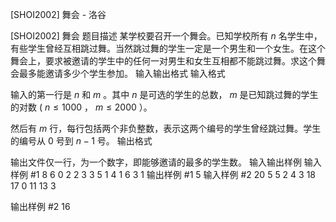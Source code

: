 



[SHOI2002] 舞会 - 洛谷














[SHOI2002] 舞会
题目描述
某学校要召开一个舞会。已知学校所有 $n$ 名学生中，有些学生曾经互相跳过舞。当然跳过舞的学生一定是一个男生和一个女生。在这个舞会上，要求被邀请的学生中的任何一对男生和女生互相都不能跳过舞。求这个舞会最多能邀请多少个学生参加。
输入输出格式
输入格式

输入的第一行是 $n$ 和 $m$ 。其中 $n$ 是可选的学生的总数， $m$ 是已知跳过舞的学生的对数 ( $n \leq 1000$ ， $m \leq 2000$ ）。

然后有 $m$ 行，每行包括两个非负整数，表示这两个编号的学生曾经跳过舞。学生的编号从 $0$ 号到 $n - 1$ 号。
输出格式

输出文件仅一行，为一个数字，即能够邀请的最多的学生数。
输入输出样例
输入样例 #1
8 6
0 2
2 3
3 5
1 4
1 6
3 1
输出样例 #1
5
输入样例 #2
20 5
5 2
4 3
18 17
0 11
13 3

输出样例 #2
16






